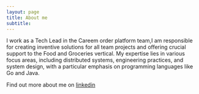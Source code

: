 ```yaml
---
layout: page
title: About me
subtitle: 
---
```

I work as a Tech Lead in the Careem order platform team,I am responsible for creating inventive solutions for all team 
projects and offering crucial support to the Food and Groceries vertical. My expertise lies in various focus areas, 
including distributed systems, engineering practices, and system design, with a particular emphasis on programming 
languages like Go and Java.

Find out more about me on [linkedin](https://www.linkedin.com/in/abdulrehmanfarooq/)